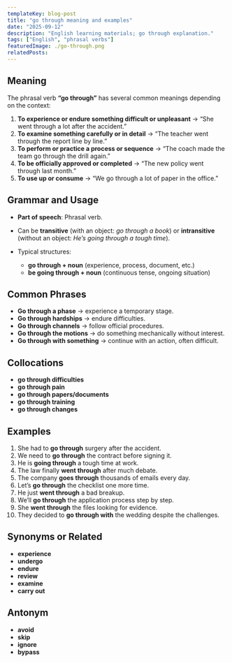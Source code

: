 ```yaml
---
templateKey: blog-post
title: "go through meaning and examples"
date: "2025-09-12"
description: "English learning materials; go through explanation."
tags: ["English", "phrasal verbs"]
featuredImage: ./go-through.png
relatedPosts:
---
```


## Meaning

The phrasal verb **“go through”** has several common meanings depending on the context:

1. **To experience or endure something difficult or unpleasant**
   → “She went through a lot after the accident.”
2. **To examine something carefully or in detail**
   → “The teacher went through the report line by line.”
3. **To perform or practice a process or sequence**
   → “The coach made the team go through the drill again.”
4. **To be officially approved or completed**
   → “The new policy went through last month.”
5. **To use up or consume**
   → “We go through a lot of paper in the office.”

## Grammar and Usage

- **Part of speech**: Phrasal verb.
- Can be **transitive** (with an object: _go through a book_) or **intransitive** (without an object: _He’s going through a tough time_).
- Typical structures:

  - **go through + noun** (experience, process, document, etc.)
  - **be going through + noun** (continuous tense, ongoing situation)

## Common Phrases

- **Go through a phase** → experience a temporary stage.
- **Go through hardships** → endure difficulties.
- **Go through channels** → follow official procedures.
- **Go through the motions** → do something mechanically without interest.
- **Go through with something** → continue with an action, often difficult.

## Collocations

- **go through difficulties**
- **go through pain**
- **go through papers/documents**
- **go through training**
- **go through changes**

## Examples

1. She had to **go through** surgery after the accident.
2. We need to **go through** the contract before signing it.
3. He is **going through** a tough time at work.
4. The law finally **went through** after much debate.
5. The company **goes through** thousands of emails every day.
6. Let’s **go through** the checklist one more time.
7. He just **went through** a bad breakup.
8. We’ll **go through** the application process step by step.
9. She **went through** the files looking for evidence.
10. They decided to **go through with** the wedding despite the challenges.

## Synonyms or Related

- **experience**
- **undergo**
- **endure**
- **review**
- **examine**
- **carry out**

## Antonym

- **avoid**
- **skip**
- **ignore**
- **bypass**

